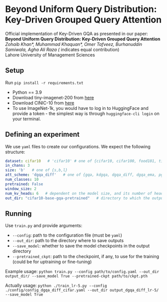 # Beyond Uniform Query Distribution: Key-Driven Grouped Query Attention

Official implementation of Key-Driven GQA as presented in our paper:
**Beyond Uniform Query Distribution: Key-Driven Grouped Query Attention** </br>
*Zohaib Khan\*, Muhammad Khaquan\*, Omer Tafveez, Burhanuddin Samiwala, Agha Ali Raza (* indicates equal contribution) <br>
Lahore University of Management Sciences  <br>


## Setup

Run `pip install -r requirements.txt`

* Python == 3.9
* Download tiny-imagenet-200 from [here](http://cs231n.stanford.edu/tiny-imagenet-200.zip)
* Download CINIC-10 from [here](https://datashare.is.ed.ac.uk/bitstream/handle/10283/3192/CINIC-10.tar.gz)
* To use ImageNet-1k, you would have to log in to HuggingFace and provide a token - the simplest way is through `huggingface-cli login` on your terminal.

## Defining an experiment

We use `yaml` files to create our configurations. We expect the following structure:
```yaml
dataset: cifar10   # 'cifar10' # one of {cifar10, cifar100, food101, tiny-imagenet-200}
in_chans: 3
size: 'b'   # one of {s,b,l}
att_scheme: 'dgqa_diff'   # one of {gqa, kdgqa, dgqa_diff, dgqa_ema, pgqa}
num_classes: 10
pretrained: False
window_size: 2
num_kv_heads: 6   # dependent on the model size, and its number of heads
out_dir: "cifar10-base-gqa-pretrained"   # directory to which the outputs are saved
```

## Running

Use `train.py` and provide arguments:
- `--config`: path to the configuration file (must be `yaml`)
- `--out_dir`: path to the directory where to save outputs
- `--save_model`: whether to save the model checkpoints in the output directory
- `--pretrained_ckpt`: path to the checkpoint, if any, to use for the training (could be for uptraining or fine-tuning)

Example usage: `python train.py --config path/to/config.yaml --out_dir output_dir/ --save_model True --pretrained-ckpt path/to/ckpt.pth`

Actually usage: `python ./train_lr-5.py --config ./config/config_dgqa_diff_cifar.yaml --out_dir output_dgqa_diff_lr-5/ --save_model True`
